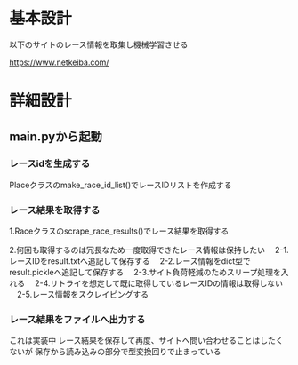 # 基本設計

以下のサイトのレース情報を取集し機械学習させる

https://www.netkeiba.com/

# 詳細設計

## main.pyから起動

### レースidを生成する
Placeクラスのmake_race_id_list()でレースIDリストを作成する

### レース結果を取得する
1.Raceクラスのscrape_race_results()でレース結果を取得する

2.何回も取得するのは冗長なため一度取得できたレース情報は保持したい
　2-1.レースIDをresult.txtへ追記して保存する
　2-2.レース情報をdict型でresult.pickleへ追記して保存する
　2-3.サイト負荷軽減のためスリープ処理を入れる
　2-4.リトライを想定して既に取得しているレースIDの情報は取得しない
　2-5.レース情報をスクレイピングする


### レース結果をファイルへ出力する
これは実装中
レース結果を保存して再度、サイトへ問い合わせることはしたくないが
保存から読み込みの部分で型変換回りで止まっている